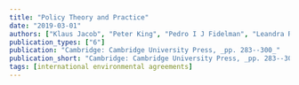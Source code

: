 ```yaml
---
title: "Policy Theory and Practice"
date: "2019-03-01"
authors: ["Klaus Jacob", "Peter King", "Pedro I J Fidelman", "Leandra R Goncalves", "James Hollway", "Sebastian Sewerin"]
publication_types: ["6"]
publication: "Cambridge: Cambridge University Press, _pp. 283--300_"
publication_short: "Cambridge: Cambridge University Press, _pp. 283--300_"
tags: [international environmental agreements]
---
```

